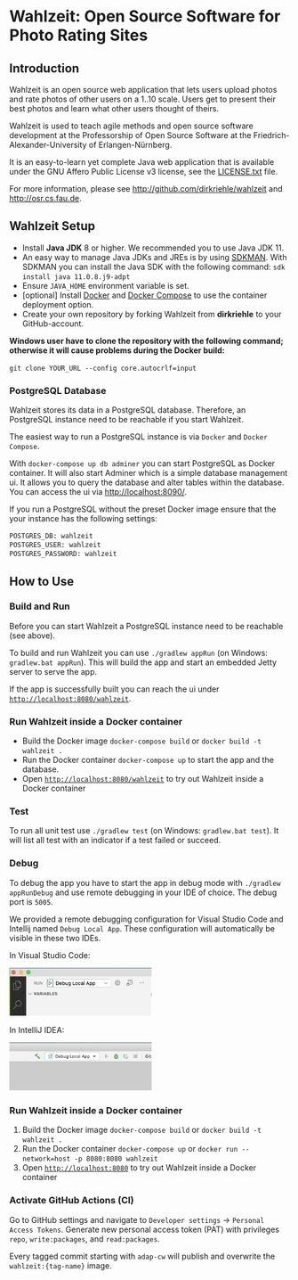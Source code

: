 # Wahlzeit: Open Source Software for Photo Rating Sites


## Introduction

Wahlzeit is an open source web application that lets users upload photos and rate photos of other users on a 1..10 scale. Users get to present their best photos and learn what other users thought of theirs. 

Wahlzeit is used to teach agile methods and open source software development at the Professorship of Open Source Software at the Friedrich-Alexander-University of Erlangen-Nürnberg.

It is an easy-to-learn yet complete Java web application that is available under the GNU Affero Public License v3 license, see the [LICENSE.txt](/LICENSE.txt) file.

For more information, please see http://github.com/dirkriehle/wahlzeit and http://osr.cs.fau.de.


## Wahlzeit Setup

- Install **Java JDK** 8 or higher. We recommended you to use Java JDK 11.
- An easy way to manage Java JDKs and JREs is by using [SDKMAN](https://sdkman.io/). With SDKMAN you can install the Java SDK with the following command:
 `sdk install java 11.0.8.j9-adpt`
- Ensure `JAVA_HOME` environment variable is set.
- [optional] Install [Docker](https://docs.docker.com/get-docker/) and [Docker Compose](https://docs.docker.com/compose/install/) to use the container deployment option.
- Create your own repository by forking Wahlzeit from **dirkriehle** to your GitHub-account.

**Windows user have to clone the repository with the following command; otherwise it will cause problems during the Docker build:**

`git clone YOUR_URL --config core.autocrlf=input`

### PostgreSQL Database

Wahlzeit stores its data in a PostgreSQL database. Therefore, an PostgreSQL instance need to be reachable if you start Wahlzeit.

The easiest way to run a PostgreSQL instance is via `Docker` and `Docker Compose`.

With `docker-compose up db adminer` you can start PostgreSQL as Docker container. It will also start Adminer which is a simple database management ui. It allows you to query the database and alter tables within the database. You can access the ui via 
[http://localhost:8090/](http://localhost:8090/).

If you run a PostgreSQL without the preset Docker image ensure that the your instance has the following settings: 
```
POSTGRES_DB: wahlzeit
POSTGRES_USER: wahlzeit
POSTGRES_PASSWORD: wahlzeit
```
## How to Use

### Build and Run

Before you can start Wahlzeit a PostgreSQL instance need to be reachable (see above).

To build and run Wahlzeit you can use `./gradlew appRun` (on Windows: `gradlew.bat appRun`). 
This will build the app and start an embedded Jetty server to serve the app.

If the app is successfully built you can reach the ui under [``http://localhost:8080/wahlzeit``](http://localhost:8080/wahlzeit).

### Run Wahlzeit inside a Docker container
- Build the Docker image `docker-compose build` or `docker build -t wahlzeit .`
- Run the Docker container `docker-compose up` to start the app and the database.
- Open [`http://localhost:8080/wahlzeit`](http://localhost:8080/wahlzeit) to try out Wahlzeit inside a Docker container



### Test

To run all unit test use `./gradlew test` (on Windows: `gradlew.bat test`). 
It will list all test with an indicator if a test failed or succeed.

### Debug

To debug the app you have to start the app in debug mode with `./gradlew appRunDebug` and use remote debugging in your IDE of choice. The debug port is `5005`.

We provided a remote debugging configuration for Visual Studio Code and Intellij named `Debug Local App`. These configuration will automatically be visible in these two IDEs.

In Visual Studio Code:

<img src="vscode-debug.png" width="256" title="VSCode Debugging">

In IntelliJ IDEA:

<img src="intellij-debug.png" width="256" title="Intellij Debugging">


### Run Wahlzeit inside a Docker container
  1. Build the Docker image ``docker-compose build`` or ``docker build -t wahlzeit .``
  2. Run the Docker container ``docker-compose up`` or ``docker run --network=host -p 8080:8080 wahlzeit``
  3. Open [``http://localhost:8080``](http://localhost:8080) to try out Wahlzeit inside a Docker container

### Activate GitHub Actions (CI)

Go to GitHub settings and navigate to `Developer settings` -> `Personal Access Tokens`. 
Generate new personal access token (PAT) with privileges `repo`, `write:packages`, and `read:packages`. 
 
Every tagged commit starting with `adap-cw` will publish and overwrite the `wahlzeit:{tag-name}` image.